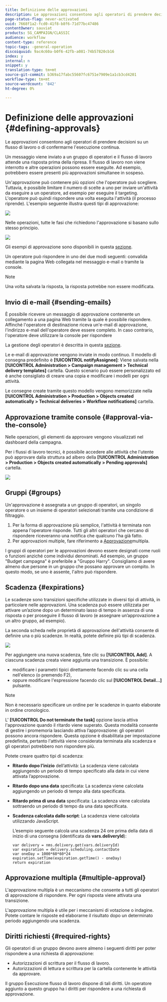 ```yaml
---
title: Definizione delle approvazioni
description: Le approvazioni consentono agli operatori di prendere decisioni su un flusso di lavoro o di confermarne l'esecuzione continua.
page-status-flag: never-activated
uuid: 7668f1a2-fcd0-41f8-b8f6-71d77bc47486
contentOwner: sauviat
products: SG_CAMPAIGN/CLASSIC
audience: workflow
content-type: reference
topic-tags: -general-operation
discoiquuid: 9ac4c60a-b0f6-42fb-a081-74b57820cb16
index: y
internal: n
snippet: y
translation-type: tm+mt
source-git-commit: b369a17fabc55607fc6751e7909e1a1cb3cd4201
workflow-type: tm+mt
source-wordcount: '842'
ht-degree: 0%

---
```



# Definizione delle approvazioni {#defining-approvals}

Le approvazioni consentono agli operatori di prendere decisioni su un flusso di lavoro o di confermarne l&#39;esecuzione continua.

Un messaggio viene inviato a un gruppo di operatori e il flusso di lavoro attende una risposta prima della ripresa. Il flusso di lavoro non viene interrotto e altre operazioni possono essere eseguite. Ad esempio, potrebbero essere presenti più approvazioni simultanee in sospeso.

Un&#39;approvazione può contenere più opzioni che l&#39;operatore può scegliere. Tuttavia, è possibile limitare il numero di scelte a uno per inviare un&#39;attività da eseguire a un operatore, ad esempio per eseguire il targeting. L&#39;operatore può quindi rispondere una volta eseguita l&#39;attività (il processo riprende). L&#39;esempio seguente illustra questi tipi di approvazione:

![](assets/validation-1.png)

Nelle operazioni, tutte le fasi che richiedono l&#39;approvazione si basano sullo stesso principio.

![](assets/validation-1-in-op.png)

Gli esempi di approvazione sono disponibili in questa [sezione](../../campaign/using/marketing-campaign-approval.md#checking-and-approving-deliveries).

Un operatore può rispondere in uno dei due modi seguenti: convalida mediante la pagina Web collegata nel messaggio e-mail o tramite la console.

>[!NOTE]
>
>Una volta salvata la risposta, la risposta potrebbe non essere modificata.

## Invio di e-mail {#sending-emails}

È possibile ricevere un messaggio di approvazione contenente un collegamento a una pagina Web tramite la quale è possibile rispondere. Affinché l&#39;operatore di destinazione riceva un&#39;e-mail di approvazione, l&#39;indirizzo e-mail dell&#39;operatore deve essere completo. In caso contrario, l&#39;operatore deve utilizzare la console per rispondere

La gestione degli operatori è descritta in questa [sezione](../../platform/using/access-management.md).

Le e-mail di approvazione vengono inviate in modo continuo. Il modello di consegna predefinito è **[!UICONTROL notifyAssignee]**: Viene salvata nella **[!UICONTROL Administration > Campaign management > Technical delivery templates]** cartella. Questo scenario può essere personalizzato ed è anche consigliato di creare una copia e modificare i modelli per ogni attività.

Le consegne create tramite questo modello vengono memorizzate nella **[!UICONTROL Administration > Production > Objects created automatically > Technical deliveries > Workflow notifications]** cartella.

## Approvazione tramite console {#approval-via-the-console}

Nelle operazioni, gli elementi da approvare vengono visualizzati nel dashboard della campagna.

Per i flussi di lavoro tecnici, è possibile accedere alle attività che l&#39;utente può approvare dalla struttura ad albero della **[!UICONTROL Administration > Production > Objects created automatically > Pending approvals]** cartella.

![](assets/validation-node.png)

## Gruppi {#groups}

Un&#39;approvazione è assegnata a un gruppo di operatori, un singolo operatore o un insieme di operatori selezionati tramite una condizione di filtraggio.

1. Per la forma di approvazione più semplice, l&#39;attività è terminata non appena l&#39;operatore risponde. Tutti gli altri operatori che cercano di rispondere riceveranno una notifica che qualcuno l&#39;ha già fatto.
1. Per approvazioni multiple, fare riferimento a [Approvazione](#multiple-approval)multipla.

I gruppi di operatori per le approvazioni devono essere designati come ruoli o funzioni anziché come individui denominati. Ad esempio, un gruppo &quot;Budget campagna&quot; è preferibile a &quot;Gruppo Harry&quot;. Consigliamo di avere almeno due persone in un gruppo che possano approvare un compito. In questo modo, se uno è assente, l&#39;altro può rispondere.

## Scadenza {#expirations}

Le scadenze sono transizioni specifiche utilizzate in diversi tipi di attività, in particolare nelle approvazioni. Una scadenza può essere utilizzata per attivare un’azione dopo un determinato lasso di tempo in assenza di una risposta o per proseguire il flusso di lavoro (e assegnare un’approvazione a un altro gruppo, ad esempio).

La seconda scheda nelle proprietà di approvazione dell&#39;attività consente di definire una o più scadenze. In realtà, potete definire più tipi di scadenza.

![](assets/expiration.png)

Per aggiungere una nuova scadenza, fate clic su **[!UICONTROL Add]**. A ciascuna scadenza creata viene aggiunta una transizione. È possibile:

* modificare i parametri tipici direttamente facendo clic su una cella nell&#39;elenco (o premendo F2),
* oppure modificare l&#39;espressione facendo clic sul **[!UICONTROL Detail...]** pulsante.

>[!NOTE]
>
>Non è necessario specificare un ordine per le scadenze in quanto elaborate in ordine cronologico.

L&#39; **[!UICONTROL Do not terminate the task]** opzione lascia attiva l&#39;approvazione quando il ritardo viene superato. Questa modalità consente di gestire i promemoria lasciando attiva l’approvazione: gli operatori possono ancora rispondere. Questa opzione è disabilitata per impostazione predefinita, pertanto l&#39;attività viene considerata terminata alla scadenza e gli operatori potrebbero non rispondere più.

Potete creare quattro tipi di scadenza:

* **Ritardo dopo l’inizio** dell’attività: La scadenza viene calcolata aggiungendo un periodo di tempo specificato alla data in cui viene attivata l’approvazione.
* **Ritardo dopo una data** specificata: La scadenza viene calcolata aggiungendo un periodo di tempo alla data specificata.
* **Ritardo prima di una data** specificata: La scadenza viene calcolata sottraendo un periodo di tempo da una data specificata.
* **Scadenza calcolata dallo script**: La scadenza viene calcolata utilizzando JavaScript.

   L’esempio seguente calcola una scadenza 24 ore prima della data di inizio di una consegna (identificata da **vars.deliveryId**):

   ```
   var delivery = nms.delivery.get(vars.deliveryId)
   var expiration = delivery.scheduling.contactDate
   var oneDay = 1000*60*60*24
   expiration.setTime(expiration.getTime() - oneDay)
   return expiration
   ```

## Approvazione multipla {#multiple-approval}

L&#39;approvazione multipla è un meccanismo che consente a tutti gli operatori di approvazione di rispondere. Per ogni risposta viene attivata una transizione.

L&#39;approvazione multipla è utile per i meccanismi di votazione o indagine. Potete contare le risposte ed elaborarne il risultato dopo un determinato periodo aggiungendo una scadenza.

## Diritti richiesti {#required-rights}

Gli operatori di un gruppo devono avere almeno i seguenti diritti per poter rispondere a una richiesta di approvazione:

* Autorizzazioni di scrittura per il flusso di lavoro.
* Autorizzazioni di lettura e scrittura per la cartella contenente le attività da approvare.

Il gruppo Esecuzione flusso di lavoro dispone di tali diritti. Un operatore aggiunto a questo gruppo ha i diritti per rispondere a una richiesta di approvazione.
